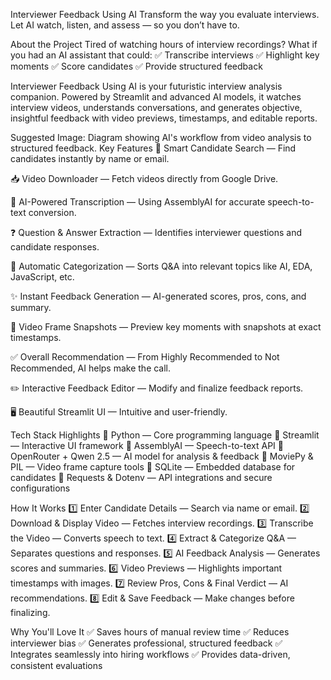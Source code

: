 Interviewer Feedback Using AI
Transform the way you evaluate interviews. Let AI watch, listen, and assess — so you don’t have to.

About the Project
Tired of watching hours of interview recordings? What if you had an AI assistant that could: ✅ Transcribe interviews ✅ Highlight key moments ✅ Score candidates ✅ Provide structured feedback

Interviewer Feedback Using AI is your futuristic interview analysis companion. Powered by Streamlit and advanced AI models, it watches interview videos, understands conversations, and generates objective, insightful feedback with video previews, timestamps, and editable reports.

Suggested Image: Diagram showing AI's workflow from video analysis to structured feedback.
Key Features
🔎 Smart Candidate Search — Find candidates instantly by name or email.

📥 Video Downloader — Fetch videos directly from Google Drive.

📝 AI-Powered Transcription — Using AssemblyAI for accurate speech-to-text conversion.

❓ Question & Answer Extraction — Identifies interviewer questions and candidate responses.

📂 Automatic Categorization — Sorts Q&A into relevant topics like AI, EDA, JavaScript, etc.

✨ Instant Feedback Generation — AI-generated scores, pros, cons, and summary.

🎥 Video Frame Snapshots — Preview key moments with snapshots at exact timestamps.

✅ Overall Recommendation — From Highly Recommended to Not Recommended, AI helps make the call.

✏️ Interactive Feedback Editor — Modify and finalize feedback reports.

🖥️ Beautiful Streamlit UI — Intuitive and user-friendly.


Tech Stack Highlights
🔹 Python — Core programming language 
🔹 Streamlit — Interactive UI framework 
🔹 AssemblyAI — Speech-to-text API 
🔹 OpenRouter + Qwen 2.5 — AI model for analysis & feedback 
🔹 MoviePy & PIL — Video frame capture tools 
🔹 SQLite — Embedded database for candidates 
🔹 Requests & Dotenv — API integrations and secure configurations


How It Works
1️⃣ Enter Candidate Details — Search via name or email. 
2️⃣ Download & Display Video — Fetches interview recordings. 
3️⃣ Transcribe the Video — Converts speech to text. 
4️⃣ Extract & Categorize Q&A — Separates questions and responses. 
5️⃣ AI Feedback Analysis — Generates scores and summaries. 
6️⃣ Video Previews — Highlights important timestamps with images. 
7️⃣ Review Pros, Cons & Final Verdict — AI recommendations. 
8️⃣ Edit & Save Feedback — Make changes before finalizing.


Why You'll Love It
✅ Saves hours of manual review time 
✅ Reduces interviewer bias 
✅ Generates professional, structured feedback 
✅ Integrates seamlessly into hiring workflows 
✅ Provides data-driven, consistent evaluations

